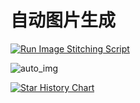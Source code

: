 # 自动图片生成
[![Run Image Stitching Script](https://github.com/autumn-DL/SpeechSynthesisMeMe/actions/workflows/pack_img.yaml/badge.svg)](https://github.com/autumn-DL/SpeechSynthesisMeMe/actions/workflows/pack_img.yaml)


![auto_img](https://autumn-DL.github.io/SpeechSynthesisMeMe/auto_img_zh_cn.png)

[![Star History Chart](https://api.star-history.com/svg?repos=autumn-DL/SpeechSynthesisMeMe&type=Date)](https://star-history.com/#autumn-DL/SpeechSynthesisMeMe&Date)

